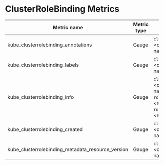 # ClusterRoleBinding Metrics

| Metric name| Metric type | Labels/tags | Status |
| ---------- | ----------- | ----------- | ----------- |
| kube_clusterrolebinding_annotations | Gauge | `clusterrolebinding`=&lt;clusterrolebinding-name&gt; | EXPERIMENTAL
| kube_clusterrolebinding_labels | Gauge | `clusterrolebinding`=&lt;clusterrolebinding-name&gt; | EXPERIMENTAL
| kube_clusterrolebinding_info | Gauge | `clusterrolebinding`=&lt;clusterrolebinding-name&gt; <br> `roleref-kind`=&lt;roleref-kind&gt; <br> `roleref-name`=&lt;roleref-name&gt; | EXPERIMENTAL
| kube_clusterrolebinding_created  | Gauge | `clusterrolebinding`=&lt;clusterrolebinding-name&gt; | EXPERIMENTAL |
| kube_clusterrolebinding_metadata_resource_version | Gauge | `clusterrolebinding`=&lt;clusterrolebinding-name&gt; | EXPERIMENTAL |
